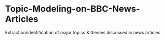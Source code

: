 # Topic-Modeling-on-BBC-News-Articles
Extraction/identification of major topics &amp; themes discussed in news articles

